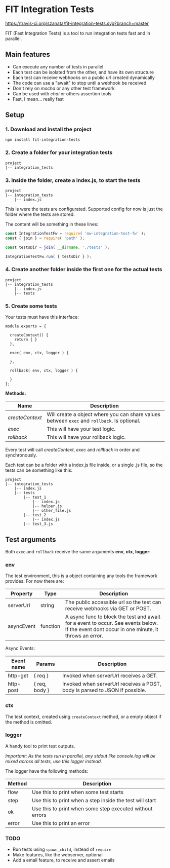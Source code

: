 # FIT Integration Tests
https://travis-ci.org/szanata/fit-integration-tests.svg?branch=master

FIT (Fast Integration Tests) is a tool to run integration tests fast and in parallel.

## Main features

- Can execute any number of tests in parallel
- Each test can be isolated from the other, and have its own structure
- Each test can receive webhooks on a public url created dynamically
- The code can use a "await" to stop until a webhook be received
- Don't rely on *mocha* or any other test framework
- Can be used with *chai* or others assertion tools
- Fast, I mean... really fast

## Setup

### 1. Download and install the project

```
npm install fit-integration-tests
```

### 2. Create a folder for your integration tests

```
project    
|-- integration_tests
```

### 3. Inside the folder, create a index.js, to start the tests

```
project    
|-- integration_tests
    |-- index.js    
```

This is were the tests are configurated.
Supported config for now is just the folder where the tests are stored.

The content will be something in these lines:
```js
const IntegrationTestFw = require( 'mw-integration-test-fw' );
const { join } = require( 'path' );

const testsDir = join( __dirname, './tests' );

IntegrationTestFw.run( { testsDir } );
```

### 4. Create another folder inside the first one for the actual tests

```
project    
|-- integration_tests
    |-- index.js    
    |-- tests
```

### 5. Create some tests

Your tests must have this interface:
```
module.exports = {

  createContext() {
    return { }
  },

  exec( env, ctx, logger ) {

  },

  rollback( env, ctx, logger ) {

  }
};
```
**Methods:**

| Name | Description |
| ---- | ----------- |
| *createContext* | Will create a object where you can share values between `exec` and `rollback`. Is optional. |
| *exec* | This will have your test logic. |
| *rollback* | This will have your rollback logic. |

Every test will call *createContext*, *exec* and *rollback* in order and synchronously.

Each test can be a folder with a index.js file inside, or a single .js file, so the tests can be something like this:

```
project    
|-- integration_tests
    |-- index.js    
    |-- tests
        |-- test_1
            |-- index.js
            |-- helper.js
            |-- other_file.js
        |-- test_2
            |-- index.js
        |-- test_3.js
```

## Test arguments

Both `exec` and `rollback` receive the same arguments **env**, **ctx**, **logger**:

### **env**
The test environment, this is a object containing any tools the framework provides. For now there are:

| Property | Type | Description |
| -------- | ---- | ----------- |
| serverUrl | string | The public accessible url so the test can receive webhooks via GET or POST. |
| asyncEvent | function | A async func to block the test and await for a event to occur. See events below. If the event dont occur in one minute, it throws an error. |

Async Events:

| Event name | Params | Description |
| ---------- | ------ | ----------- |
| http-get | { req } | Invoked when serverUrl receives a GET. |
| http-post | { req, body } | Invoked when serverUrl receives a POST, body is parsed to JSON if possible. |

### **ctx**
The test context, created using `createContext` method, or a empty object if the method is omitted.

### **logger**
A handy tool to print test outputs.

*Important: As the tests run in parallel, any stdout like console.log will be mixed across all tests, use this logger instead.*

The logger have the following methods:

| Method | Description |
| ------- | ----------- |
| flow | Use this to print when some test starts |
| step | Use this to print when a step inside the test will start |
| ok | Use this to print when some step executed without errors |
| error | Use this to print an error |

### TODO

- Run tests using `spawn_child`, instead of `require`
- Make features, like the webserver, optional
- Add a email feature, to receive and assert emails
